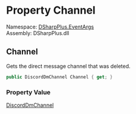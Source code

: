 # Property Channel

Namespace: [DSharpPlus.EventArgs](DSharpPlus.EventArgs.md)  
Assembly: DSharpPlus.dll

## <a id="DSharpPlus_EventArgs_DmChannelDeleteEventArgs_Channel"></a>Channel

Gets the direct message channel that was deleted.

```csharp
public DiscordDmChannel Channel { get; }
```

### Property Value

[DiscordDmChannel](DSharpPlus.Entities.DiscordDmChannel.md)

